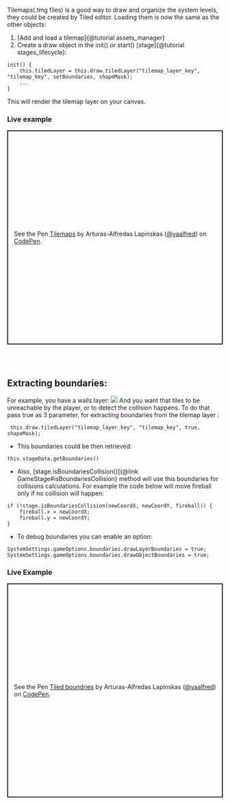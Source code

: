 Tilemaps(.tmg files) is a good way to draw and organize the system levels, they could be created by Tiled editor. 
Loading them is now the same as the other objects:
1. [Add and load a tilemap]{@tutorial assets_manager}
2. Create a draw object in the init() or start() [stage]{@tutorial stages_lifecycle}:
```
init() {
    this.tiledLayer = this.draw.tiledLayer("tilemap_layer_key", "tilemap_key", setBoundaries, shapeMask);
    ...
}
```
This will render the tilemap layer on your canvas.

### Live example
<p class="codepen" data-height="500" data-default-tab="js,result" data-slug-hash="VwgNRxN" data-user="yaalfred" style="height: 500px; box-sizing: border-box; display: flex; align-items: center; justify-content: center; border: 2px solid; margin: 1em 0; padding: 1em;">
  <span>See the Pen <a href="https://codepen.io/yaalfred/pen/VwgNRxN">
  Tilemaps</a> by Arturas-Alfredas Lapinskas (<a href="https://codepen.io/yaalfred">@yaalfred</a>)
  on <a href="https://codepen.io">CodePen</a>.</span>
</p>
<script async src="https://cpwebassets.codepen.io/assets/embed/ei.js"></script>
<br />
<br />

## Extracting boundaries:
For example, you have a walls layer:
<img src="tiled_boundaries.png">
And you want that tiles to be unreachable by the player, or to detect the collision happens. To do that pass true as 3 parameter, for extracting boundaries from the tilemap layer :
```
 this.draw.tiledLayer("tilemap_layer_key", "tilemap_key", true, shapeMask);
```
* This boundaries could be then retrieved:
```
this.stageData.getBoundaries()
```
* Also, [stage.isBoundariesCollision()]{@link GameStage#isBoundariesCollision} method will use this boundaries for collisions calculations. For example the code below will move fireball only if no collision will happen:
```
if (!stage.isBoundariesCollision(newCoordX, newCoordY, fireball)) {
    fireball.x = newCoordX;
    fireball.y = newCoordY;
}
```
* To debug boundaries you can enable an option:
```
SystemSettings.gameOptions.boundaries.drawLayerBoundaries = true;
SystemSettings.gameOptions.boundaries.drawObjectBoundaries = true;
```
### Live Example
<p class="codepen" data-height="500" data-default-tab="js,result" data-slug-hash="mdvYrWP" data-user="yaalfred" style="height: 500px; box-sizing: border-box; display: flex; align-items: center; justify-content: center; border: 2px solid; margin: 1em 0; padding: 1em;">
  <span>See the Pen <a href="https://codepen.io/yaalfred/pen/mdvYrWP">
  Tiled boundries</a> by Arturas-Alfredas Lapinskas (<a href="https://codepen.io/yaalfred">@yaalfred</a>)
  on <a href="https://codepen.io">CodePen</a>.</span>
</p>
<script async src="https://cpwebassets.codepen.io/assets/embed/ei.js"></script>